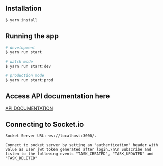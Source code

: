 ## Installation

```bash
$ yarn install
```

## Running the app

```bash
# development
$ yarn run start

# watch mode
$ yarn run start:dev

# production mode
$ yarn run start:prod
```

## Access API documentation here

  [API DOCUMENTATION](http://localhost:3000/docs)
  

## Connecting to Socket.io 

```
Socket Server URL: ws://localhost:3000/.

Connect to socket server by setting an "authentication" header with value as user jwt token generated after login.\n\n Subscribe and listen to the following events "TASK_CREATED", "TASK_UPDATED" and "TASK_DELETED"

```
